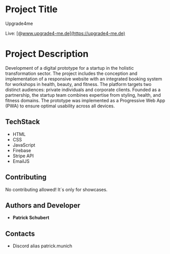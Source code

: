 # Project Title

Upgrade4me

Live: [@www.upgrade4-me.de](https://upgrade4-me.de)

# Project Description

Development of a digital prototype for a startup in the holistic transformation sector. 
The project includes the conception and implementation of a responsive website with an integrated booking system for workshops in health, beauty, and fitness.
The platform targets two distinct audiences: private individuals and corporate clients. 
Founded as a partnership, the startup team combines expertise from styling, health, and fitness domains.
The prototype was implemented as a Progressive Web App (PWA) to ensure optimal usability across all devices.

## TechStack

- HTML
- CSS
- JavaScript
- Firebase
- Stripe API
- EmailJS

## Contributing

No contributing allowed! 
It´s only for showcases.

## Authors and Developer

- **Patrick Schubert**

## Contacts
- Discord alias patrick.munich
